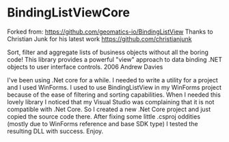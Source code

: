 # BindingListViewCore
Forked from: https://github.com/geomatics-io/BindingListView
Thanks to Christian Junk for his latest work https://github.com/christianjunk

Sort, filter and aggregate lists of business objects without all the boring code! This library provides a powerful "view" approach to data binding .NET objects to user interface controls.
2006 Andrew Davies

I've been using .Net core for a while. I needed to write a utility for a project and I used WinForms. I used to use BindingListView in my WinForms project because of the ease of filtering and sorting capabilities.
When I needed this lovely library I noticed that my Visual Studio was complaining that it is not compatible with .Net Core. So I created a new .Net Core project and just copied the source code there. 
After fixing some little .csproj oddities (mostly due to WinForms reference and base SDK type) I tested the resulting DLL with success. Enjoy.
